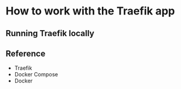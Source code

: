 # How to work with the Traefik app

## Running Traefik locally

## Reference
* Traefik
* Docker Compose
* Docker
